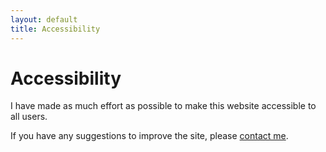 ```yaml
---
layout: default
title: Accessibility
---
```

# Accessibility

I have made as much effort as possible to make this website accessible to all users.

If you have any suggestions to improve the site, please [contact me](contact).